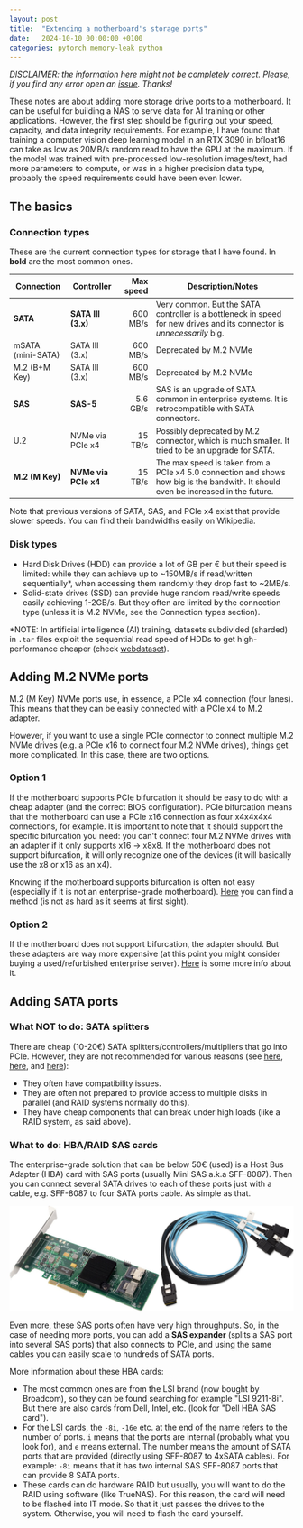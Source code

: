 ```yaml
---
layout: post
title:  "Extending a motherboard's storage ports"
date:   2024-10-10 00:00:00 +0100
categories: pytorch memory-leak python
---
```


_DISCLAIMER: the information here might not be completely correct. Please, if you find any error open an [issue](https://github.com/mkmenta/mkmenta.github.io/issues). Thanks!_

These notes are about adding more storage drive ports to a motherboard. It can be useful for building a NAS to serve data for AI training or other applications. However, the first step should be figuring out your speed, capacity, and data integrity requirements. For example, I have found that training a computer vision deep learning model in an RTX 3090 in bfloat16 can take as low as 20MB/s random read to have the GPU at the maximum. If the model was trained with pre-processed low-resolution images/text, had more parameters to compute, or was in a higher precision data type, probably the speed requirements could have been even lower.

## The basics
### Connection types
These are the current connection types for storage that I have found. In **bold** are the most common ones.

| Connection        | Controller           | Max speed | Description/Notes                                                                                                                    |
|-------------------|----------------------|----------:|--------------------------------------------------------------------------------------------------------------------------------------|
| **SATA**          | **SATA III (3.x)**   |  600 MB/s | Very common. But the SATA controller is a bottleneck in speed for new drives and its connector is _unnecessarily_ big.               |
| mSATA (mini-SATA) | SATA III (3.x)       |  600 MB/s | Deprecated by M.2 NVMe                                                                                                               |
| M.2 (B+M Key)     | SATA III (3.x)       |  600 MB/s | Deprecated by M.2 NVMe                                                                                                               |
| **SAS**           | **SAS-5**            |  5.6 GB/s | SAS is an upgrade of SATA common in enterprise systems. It is   retrocompatible with SATA connectors.                                |
| U.2               | NVMe via PCIe x4     |   15 TB/s | Possibly deprecated by M.2 connector, which is much smaller. It tried to   be an upgrade for SATA.                                   |
| **M.2 (M Key)**   | **NVMe via PCIe x4** |   15 TB/s | The max speed is taken from a PCIe x4 5.0 connection and shows how big is   the bandwith. It should even be increased in the future. |

Note that previous versions of SATA, SAS, and PCIe x4 exist that provide slower speeds. You can find their bandwidths easily on Wikipedia.

### Disk types
- Hard Disk Drives (HDD) can provide a lot of GB per € but their speed is limited: while they can achieve up to ~150MB/s if read/written sequentially*, when accessing them randomly they drop fast to ~2MB/s.
- Solid-state drives (SSD) can provide huge random read/write speeds easily achieving 1-2GB/s. But they often are limited by the connection type (unless it is M.2 NVMe, see the Connection types section).

*NOTE: In artificial intelligence (AI) training, datasets subdivided (sharded) in `.tar` files exploit the sequential read speed of HDDs to get high-performance cheaper (check [webdataset](https://github.com/webdataset/webdataset?tab=readme-ov-file#the-webdataset-format)).

## Adding M.2 NVMe ports
M.2 (M Key) NVMe ports use, in essence, a PCIe x4 connection (four lanes). This means that they can be easily connected with a PCIe x4 to M.2 adapter.

However, if you want to use a single PCIe connector to connect multiple M.2 NVMe drives (e.g. a PCIe x16 to connect four M.2 NVMe drives), things get more complicated. In this case, there are two options.

### Option 1
If the motherboard supports PCIe bifurcation it should be easy to do with a cheap adapter (and the correct BIOS configuration). PCIe bifurcation means that the motherboard can use a PCIe x16 connection as four x4x4x4x4 connections, for example. It is important to note that it should support the specific bifurcation you need: you can't connect four M.2 NVMe drives with an adapter if it only supports x16 -> x8x8. If the motherboard does not support bifurcation, it will only recognize one of the devices (it will basically use the x8 or x16 as an x4). 

Knowing if the motherboard supports bifurcation is often not easy (especially if it is not an enterprise-grade motherboard). [Here](https://www.reddit.com/r/Amd/comments/14bnqh3/guide_about_how_to_check_pcie_bifurcation_support/) you can find a method (is not as hard as it seems at first sight).

### Option 2
If the motherboard does not support bifurcation, the adapter should. But these adapters are way more expensive (at this point you might consider buying a used/refurbished enterprise server). [Here](https://forums.servethehome.com/index.php?threads/multi-nvme-m-2-u-2-adapters-that-do-not-require-bifurcation.31172/) is some more info about it.

## Adding SATA ports
### What NOT to do: SATA splitters
There are cheap (10-20€) SATA splitters/controllers/multipliers that go into PCIe. However, they are not recommended for various reasons (see [here](https://www.reddit.com/r/truenas/comments/10qt9fw/hba_vs_pci_based_sata_expansion_for_truenas_yes_i/), [here](https://www.reddit.com/r/zfs/comments/9hs0ij/why_get_a_hba_controller_when_the_interal_sata/), and [here](https://www.truenas.com/community/resources/multiply-your-problems-with-sata-port-multipliers-and-cheap-sata-controllers.177/)):
- They often have compatibility issues.
- They are often not prepared to provide access to multiple disks in parallel (and RAID systems normally do this).
- They have cheap components that can break under high loads (like a RAID system, as said above).

### What to do: HBA/RAID SAS cards
The enterprise-grade solution that can be below 50€ (used) is a Host Bus Adapter (HBA) card with SAS ports (usually Mini SAS a.k.a SFF-8087). Then you can connect several SATA drives to each of these ports just with a cable, e.g. SFF-8087 to four SATA ports cable. As simple as that.

![Example of a HBA card with SAS ports](/static/images/hba-sas-card.jpg)

Even more, these SAS ports often have very high throughputs. So, in the case of needing more ports, you can add a **SAS expander** (splits a SAS port into several SAS ports) that also connects to PCIe, and using the same cables you can easily scale to hundreds of SATA ports.

More information about these HBA cards:
- The most common ones are from the LSI brand (now bought by Broadcom), so they can be found searching for example "LSI 9211-8i". But there are also cards from Dell, Intel, etc. (look for "Dell HBA SAS card").
- For the LSI cards, the `-8i`, `-16e` etc. at the end of the name refers to the number of ports. `i` means that the ports are internal (probably what you look for), and `e` means external. The number means the amount of SATA ports that are provided (directly using SFF-8087 to 4xSATA cables). For example: `-8i` means that it has two internal SAS SFF-8087 ports that can provide 8 SATA ports.
- These cards can do hardware RAID but usually, you will want to do the RAID using software (like TrueNAS). For this reason, the card will need to be flashed into IT mode. So that it just passes the drives to the system. Otherwise, you will need to flash the card yourself.
